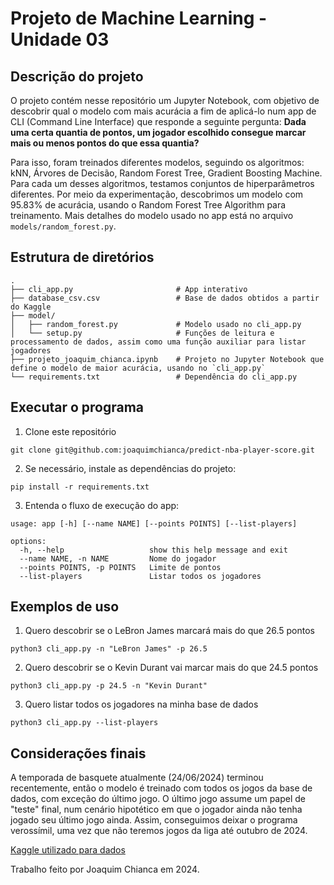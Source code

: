 # Projeto de Machine Learning - Unidade 03

## Descrição do projeto
O projeto contém nesse repositório um Jupyter Notebook, com objetivo de descobrir qual o modelo com mais acurácia a fim de aplicá-lo num app de CLI (Command Line Interface)
que responde a seguinte pergunta: **Dada uma certa quantia de pontos, um jogador escolhido consegue marcar mais ou menos pontos do que essa quantia?**

Para isso, foram treinados diferentes modelos, seguindo os algoritmos: kNN, Árvores de Decisão, Random Forest Tree, Gradient Boosting Machine. Para cada um desses algoritmos, testamos
conjuntos de hiperparâmetros diferentes. Por meio da experimentação, descobrimos um modelo com 95.83% de acurácia, usando o Random Forest Tree Algorithm para treinamento.
Mais detalhes do modelo usado no app está no arquivo `models/random_forest.py`.

## Estrutura de diretórios
```
.
├── cli_app.py                       # App interativo
├── database_csv.csv                 # Base de dados obtidos a partir do Kaggle
├── model/                          
│   ├── random_forest.py             # Modelo usado no cli_app.py
│   └── setup.py                     # Funções de leitura e processamento de dados, assim como uma função auxiliar para listar jogadores
├── projeto_joaquim_chianca.ipynb    # Projeto no Jupyter Notebook que define o modelo de maior acurácia, usando no `cli_app.py`
└── requirements.txt                 # Dependência do cli_app.py
```

## Executar o programa

1. Clone este repositório

`git clone git@github.com:joaquimchianca/predict-nba-player-score.git`

2. Se necessário, instale as dependências do projeto:

`pip install -r requirements.txt`

3. Entenda o fluxo de execução do app:

```
usage: app [-h] [--name NAME] [--points POINTS] [--list-players]

options:
  -h, --help                   show this help message and exit
  --name NAME, -n NAME         Nome do jogador
  --points POINTS, -p POINTS   Limite de pontos
  --list-players               Listar todos os jogadores
```

## Exemplos de uso
1. Quero descobrir se o LeBron James marcará mais do que 26.5 pontos

`python3 cli_app.py -n "LeBron James" -p 26.5`

2. Quero descobrir se o Kevin Durant vai marcar mais do que 24.5 pontos

`python3 cli_app.py -p 24.5 -n "Kevin Durant"`

3. Quero listar todos os jogadores na minha base de dados

`python3 cli_app.py --list-players`

## Considerações finais

A temporada de basquete atualmente (24/06/2024) terminou recentemente, então o modelo é treinado com todos os jogos da base de dados, com exceção do último jogo. O último jogo
assume um papel de "teste" final, num cenário hipotético em que o jogador ainda não tenha jogado seu último jogo ainda. Assim, conseguimos deixar o programa verossímil, uma vez
que não teremos jogos da liga até outubro de 2024.

[Kaggle utilizado para dados](https://www.kaggle.com/datasets/eduardopalmieri/5555555)

Trabalho feito por Joaquim Chianca em 2024.
